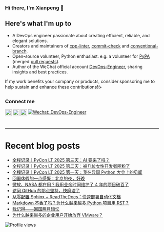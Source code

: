 ### Hi there, I'm Xianpeng 👋

<!-- ![GitHub stats](https://github-readme-stats.vercel.app/api?username=shenxianpeng&show_icons=true&&theme=default&count_private=true&&include_all_commits=true) -->

## Here's what I'm up to

* A DevOps engineer passionate about creating efficient, reliable, and elegant solutions.
* Creators and maintainers of [cpp-linter][cpp-linter], [commit-check][commit-check] and [conventional-branch][conventional-branch].
* Open-source volunteer, Python enthusiast. e.g. a volunteer for [PyPA][pypa] (merged [pull requests][pull-requests]).
* Author of the WeChat official account [DevOps-Engineer][wechat], sharing insights and best practices. 

If my work benefits your company or products, consider sponsoring me to help sustain and enhance these contributions!☕️
<!-- [<img width="110" src="https://storage.ko-fi.com/cdn/kofi2.png" />][ko-fi] -->

### Connect me

[<img align="left" alt="shenxianpeng | Gmail" width="22px" src="https://cdn.jsdelivr.net/npm/simple-icons@3.13.0/icons/gmail.svg" />][gmail]
[<img align="left" alt="shenxianpeng | Blogger" width="22px" src="https://cdn.jsdelivr.net/npm/simple-icons@3.13.0/icons/blogger.svg" />][blogger] 
[<img align="left" alt="shenxianpeng | ZhiHu" width="22px" src="https://cdn.jsdelivr.net/npm/simple-icons@3.13.0/icons/zhihu.svg" />][zhihu]
[![Wechat: DevOps-Engineer](https://img.shields.io/badge/WeChat-DevOps--Engineer-green?style=flat&logo=wechat&logoColor=green)][wechat]


<!-- [<img align="left" alt="shenxianpeng | LinkedIn" width="22px" src="https://cdn.jsdelivr.net/npm/simple-icons@3.13.0/icons/linkedin.svg" />][linkedin] 
 -->
<!-- [<img alt="shenxianpeng | PayPal" width="20px" src="https://www.svgrepo.com/show/354170/paypal.svg" />][paypal] -->
<!-- [<img align="left" alt="shenxianpeng | DEV" width="30px" src="https://cdn.jsdelivr.net/npm/simple-icons@3.13.0/icons/dev-dot-to.svg" />][dev.to] -->

<br />

---

# Recent blog posts

<!-- BLOG-POST-LIST:START -->
- [全程记录｜PyCon LT 2025 第三天：AI 要来了吗？](https://shenxianpeng.github.io/2025/04/pycon-lt-d3/)
- [全程记录｜PyCon LT 2025 第二天：被几位女性开发者圈粉了](https://shenxianpeng.github.io/2025/04/pycon-lt-d2/)
- [全程记录｜PyCon LT 2025 第一天：我在异国 Python 大会上的见闻](https://shenxianpeng.github.io/2025/04/pycon-lt-d1/)
- [回国休假的一点感慨：北京的夜，好晚](https://shenxianpeng.github.io/2025/04/one-night-in-beijing/)
- [微软、NASA 都在用？我用业余时间维护了 4 年的项目破百了](https://shenxianpeng.github.io/2025/04/cpp-linter-action-milestone/)
- [访问 GitHub 的那点坚持，快磨没了](https://shenxianpeng.github.io/2025/04/visit-github/)
- [从零配置 Sphinx + ReadTheDocs：快速部署自动化文档](https://shenxianpeng.github.io/2025/04/sphinx-readthedoc/)
- [Markdown 不香了吗？为什么越来越多 Python 项目用 RST？](https://shenxianpeng.github.io/2025/04/md-vs-rst/)
- [我记得——回国两月琐忆](https://shenxianpeng.github.io/2025/04/remember/)
- [为什么越来越多的企业用户开始放弃 VMware？](https://shenxianpeng.github.io/2025/03/nutanix/)
<!-- BLOG-POST-LIST:END -->

[blogger]: https://shenxianpeng.github.io/
[zhihu]: https://www.zhihu.com/people/shenxianpeng
[wechat]: https://github.com/shenxianpeng/blog/blob/master/source/about/index/qrcode.jpg?raw=true
[linkedin]: https://www.linkedin.com/in/xianpeng-shen/
[gmail]: mailto:xianpeng.shen@gmail.com
[paypal]: https://www.paypal.me/shenxianpeng
[dev.to]: https://dev.to/shenxianpeng
[cpp-linter]: https://github.com/cpp-linter
[commit-check]: https://github.com/commit-check
[conventional-branch]: https://github.com/conventional-branch
[ko-fi]: https://ko-fi.com/H2H85WC9L
[pypa]: https://github.com/pypa
[pull-requests]: https://github.com/pulls?q=is%3Apr+author%3Ashenxianpeng+archived%3Afalse+is%3Amerged+user%3Apypa

 ![Profile views](https://komarev.com/ghpvc/?username=shenxianpeng)
 
